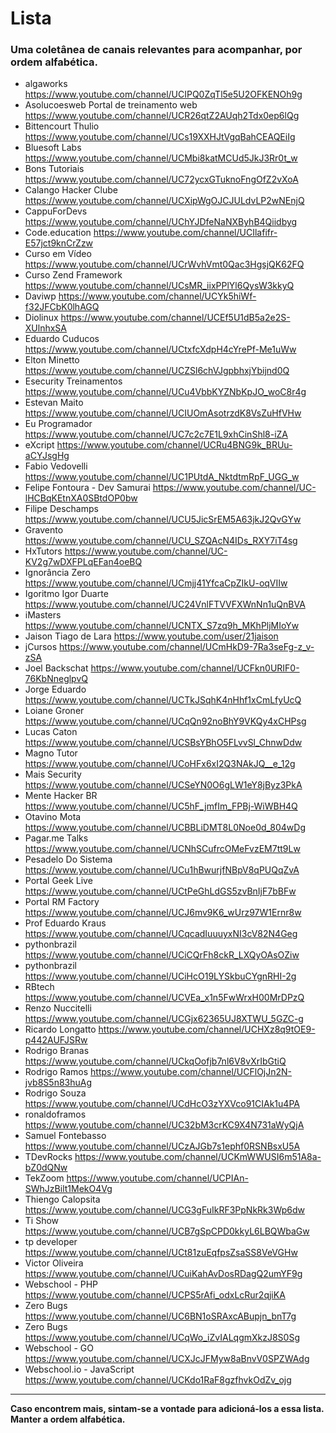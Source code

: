 # Lista
### Uma coletânea de canais relevantes para acompanhar, por ordem alfabética.

- algaworks https://www.youtube.com/channel/UCIPQ0ZqTl5e5U2OFKENOh9g
- Asolucoesweb Portal de treinamento web https://www.youtube.com/channel/UCR26qtZ2AUqh2Tdx0ep6lQg
- Bittencourt Thulio https://www.youtube.com/channel/UCs19XXHJtVgqBahCEAQEiIg
- Bluesoft Labs https://www.youtube.com/channel/UCMbi8katMCUd5JkJ3Rr0t_w
- Bons Tutoriais https://www.youtube.com/channel/UC72ycxGTuknoFngOfZ2vXoA
- Calango Hacker Clube https://www.youtube.com/channel/UCXipWgOJCJULdvLP2wNEnjQ
- CappuForDevs https://www.youtube.com/channel/UChYJDfeNaNXByhB4Qiidbyg
- Code.education https://www.youtube.com/channel/UCIlafifr-E57jct9knCrZzw
- Curso em Vídeo https://www.youtube.com/channel/UCrWvhVmt0Qac3HgsjQK62FQ
- Curso Zend Framework https://www.youtube.com/channel/UCsMR_iixPPlYl6QysW3kkyQ
- Daviwp https://www.youtube.com/channel/UCYk5hiWf-f32JFCbK0lhAGQ
- Diolinux https://www.youtube.com/channel/UCEf5U1dB5a2e2S-XUlnhxSA
- Eduardo Cuducos https://www.youtube.com/channel/UCtxfcXdpH4cYrePf-Me1uWw
- Elton Minetto https://www.youtube.com/channel/UCZSl6chVJgpbhxjYbijnd0Q
- Esecurity Treinamentos https://www.youtube.com/channel/UCu4VbbKYZNbKpJO_woC8r4g
- Estevan Maito https://www.youtube.com/channel/UCIUOmAsotrzdK8VsZuHfVHw
- Eu Programador https://www.youtube.com/channel/UC7c2c7E1L9xhCinShl8-iZA
- eXcript https://www.youtube.com/channel/UCRu4BNG9k_BRUu-aCYJsgHg
- Fabio Vedovelli https://www.youtube.com/channel/UC1PUtdA_NktdtmRpF_UGG_w
- Felipe Fontoura - Dev Samurai https://www.youtube.com/channel/UC-lHCBqKEtnXA0SBtdOP0bw
- Filipe Deschamps https://www.youtube.com/channel/UCU5JicSrEM5A63jkJ2QvGYw
- Gravento https://www.youtube.com/channel/UCU_SZQAcN4IDs_RXY7iT4sg
- HxTutors https://www.youtube.com/channel/UC-KV2g7wDXFPLqEFan4oeBQ
- Ignorância Zero https://www.youtube.com/channel/UCmjj41YfcaCpZIkU-oqVIIw
- Igoritmo Igor Duarte https://www.youtube.com/channel/UC24VnlFTVVFXWnNn1uQnBVA
- iMasters https://www.youtube.com/channel/UCNTX_S7zq9h_MKhPljMIoYw
- Jaison Tiago de Lara https://www.youtube.com/user/21jaison
- jCursos https://www.youtube.com/channel/UCmHkD9-7Ra3seFg-z_v-zSA
- Joel Backschat https://www.youtube.com/channel/UCFkn0URIF0-76KbNneglpvQ
- Jorge Eduardo https://www.youtube.com/channel/UCTkJSqhK4nHhf1xCmLfyUcQ
- Loiane Groner https://www.youtube.com/channel/UCqQn92noBhY9VKQy4xCHPsg
- Lucas Caton https://www.youtube.com/channel/UCSBsYBhO5FLvvSl_ChnwDdw
- Magno Tutor https://www.youtube.com/channel/UCoHFx6xI2Q3NAkJQ__e_12g
- Mais Security https://www.youtube.com/channel/UCSeYN0O6gLW1eY8jByz3PkA
- Mente Hacker BR https://www.youtube.com/channel/UC5hF_jmfIm_FPBj-WiWBH4Q
- Otavino Mota https://www.youtube.com/channel/UCBBLiDMT8L0Noe0d_804wDg
- Pagar.me Talks https://www.youtube.com/channel/UCNhSCufrcOMeFvzEM7tt9Lw
- Pesadelo Do Sistema https://www.youtube.com/channel/UCu1hBwurjfNBpV8qPUQqZvA
- Portal Geek Live https://www.youtube.com/channel/UCtPeGhLdGS5zvBnIjF7bBFw
- Portal RM Factory https://www.youtube.com/channel/UCJ6mv9K6_wUrz97W1Ernr8w
- Prof Eduardo Kraus https://www.youtube.com/channel/UCqcadIuuuyxNI3cV82N4Geg
- pythonbrazil https://www.youtube.com/channel/UCiCQrFh8ckR_LXQyOAsOZiw
- pythonbrazil https://www.youtube.com/channel/UCiHcO19LYSkbuCYgnRHI-2g
- RBtech https://www.youtube.com/channel/UCVEa_x1n5FwWrxH00MrDPzQ
- Renzo Nuccitelli https://www.youtube.com/channel/UCGjx62365UJ8XTWU_5GZC-g
- Ricardo Longatto https://www.youtube.com/channel/UCHXz8q9tOE9-p442AUFJSRw
- Rodrigo Branas https://www.youtube.com/channel/UCkqOofjb7nl6V8vXrIbGtiQ
- Rodrigo Ramos https://www.youtube.com/channel/UCFlOjJn2N-jvb8S5n83huAg
- Rodrigo Souza https://www.youtube.com/channel/UCdHcO3zYXVco91CIAk1u4PA
- ronaldoframos https://www.youtube.com/channel/UC32bM3crKC9X4N731aWyQjA
- Samuel Fontebasso https://www.youtube.com/channel/UCzAJGb7s1ephf0RSNBsxU5A
- TDevRocks https://www.youtube.com/channel/UCKmWWUSI6m51A8a-bZ0dQNw
- TekZoom https://www.youtube.com/channel/UCPIAn-SWhJzBilt1MekO4Vg
- Thiengo Calopsita https://www.youtube.com/channel/UCG3gFuIkRF3PpNkRk3Wp6dw
- Ti Show https://www.youtube.com/channel/UCB7gSpCPD0kkyL6LBQWbaGw
- tp developer https://www.youtube.com/channel/UCt81zuEqfpsZsaSS8VeVGHw
- Victor Oliveira https://www.youtube.com/channel/UCuiKahAvDosRDagQ2umYF9g
- Webschool - PHP https://www.youtube.com/channel/UCPS5rAfi_odxLcRur2qjiKA
- Zero Bugs https://www.youtube.com/channel/UC6BN1oSRAxcABupjn_bnT7g
- Zero Bugs https://www.youtube.com/channel/UCqWo_iZvIALqgmXkzJ8S0Sg
- Webschool - GO https://www.youtube.com/channel/UCXJcJFMyw8aBnvV0SPZWAdg
- Webschool.io - JavaScript https://www.youtube.com/channel/UCKdo1RaF8gzfhvkOdZv_ojg

---

**Caso encontrem mais, sintam-se a vontade para adicioná-los a essa lista. Manter a ordem alfabética.**
